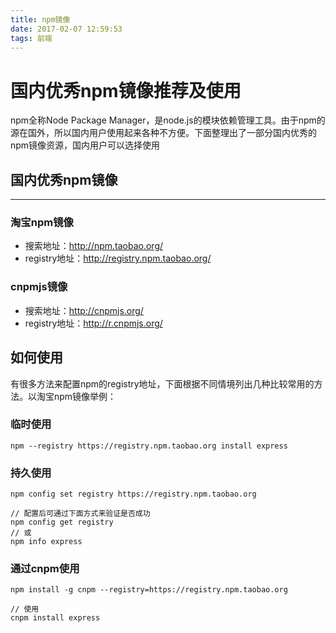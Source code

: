 ```yaml
---
title: npm镜像
date: 2017-02-07 12:59:53
tags: 前端
---
```

# 国内优秀npm镜像推荐及使用
  npm全称Node Package Manager，是node.js的模块依赖管理工具。由于npm的源在国外，所以国内用户使用起来各种不方便。下面整理出了一部分国内优秀的npm镜像资源，国内用户可以选择使用
## 国内优秀npm镜像
----
### 淘宝npm镜像
+ 搜索地址：http://npm.taobao.org/
+ registry地址：http://registry.npm.taobao.org/
### cnpmjs镜像
+ 搜索地址：http://cnpmjs.org/
+ registry地址：http://r.cnpmjs.org/
## 如何使用
 有很多方法来配置npm的registry地址，下面根据不同情境列出几种比较常用的方法。以淘宝npm镜像举例：
### 临时使用
 ```node
 npm --registry https://registry.npm.taobao.org install express
 ```
### 持久使用
```node
npm config set registry https://registry.npm.taobao.org

// 配置后可通过下面方式来验证是否成功
npm config get registry
// 或
npm info express
```
### 通过cnpm使用
```node
npm install -g cnpm --registry=https://registry.npm.taobao.org

// 使用
cnpm install express
```



